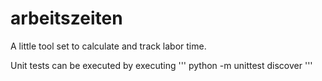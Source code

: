 # arbeitszeiten
A little tool set to calculate and track labor time.

Unit tests can be executed by executing
'''
python -m unittest discover
'''

